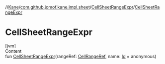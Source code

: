 //[Kane](../../index.md)/[com.github.jomof.kane.impl.sheet](../index.md)/[CellSheetRangeExpr](index.md)/[CellSheetRangeExpr](-cell-sheet-range-expr.md)



# CellSheetRangeExpr  
[jvm]  
Content  
fun [CellSheetRangeExpr](-cell-sheet-range-expr.md)(rangeRef: [CellRangeRef](../../com.github.jomof.kane.impl/-cell-range-ref/index.md), name: [Id](../../com.github.jomof.kane.impl/index.md#%5Bcom.github.jomof.kane.impl%2FId%2F%2F%2FPointingToDeclaration%2F%5D%2FClasslikes%2F-992084046) = anonymous)  



